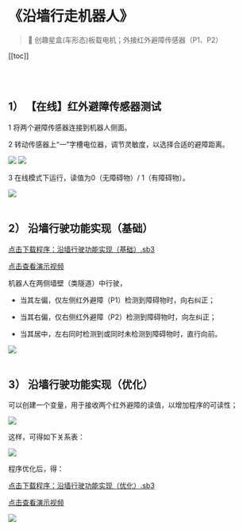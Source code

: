 # 《沿墙行走机器人》

> 🧰  创趣星盒(车形态)板载电机；外接红外避障传感器（P1、P2）

[[toc]]

<br>
<br>


## 1） 【在线】红外避障传感器测试

1 将两个避障传感器连接到机器人侧面。

2 转动传感器上“一”字槽电位器，调节灵敏度，以选择合适的避障距离。

<img src="/images/docimg/微信图片_20250219100619.png">

<img src="/images/docimg/微信图片_20250219100616.png">

3 在线模式下运行，读值为0（无障碍物）/ 1（有障碍物）。

<img src="/images/docimg/【小学】【在线】红外避障传感器测试.png">

<br>
<br>

## 2） 沿墙行驶功能实现（基础）

<a href="/tutorial/starbox_collection/sb3/沿墙行驶功能实现（基础）.sb3">点击下载程序：沿墙行驶功能实现（基础）.sb3</a>

<a href="https://www.cfunworld.com" target="_blank">点击查看演示视频</a>

机器人在两侧墙壁（类隧道）中行驶，

- 当其左偏，仅左侧红外避障（P1）检测到障碍物时，向右纠正；

- 当其右偏，仅右侧红外避障（P2）检测到障碍物时，向左纠正；

- 当其居中，左右同时检测到或同时未检测到障碍物时，直行向前。

<img src="/images/docimg/【小学】沿墙行驶功能实现（基础）.png">

<br>
<br>

## 3） 沿墙行驶功能实现（优化）

可以创建一个变量，用于接收两个红外避障的读值，以增加程序的可读性；

<img src="/images/docimg/【小学】沿墙行驶功能实现（优化）1.png">

这样，可得如下关系表：

<img src="/images/docimg/Snipaste_2025-02-19_10-48-20.png">

程序优化后，得：

<a href="/tutorial/starbox_collection/sb3/沿墙行驶功能实现（优化）.sb3">点击下载程序：沿墙行驶功能实现（优化）.sb3</a>

<a href="https://www.cfunworld.com" target="_blank">点击查看演示视频</a>

<img src="/images/docimg/【小学】沿墙行驶功能实现（优化）2.png">


<br>
<br>

